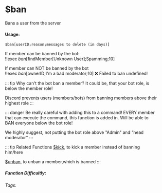 # $ban
Bans a user from the server

#### Usage: 
`$ban[userID;reason;messages to delete (in days)]`

If member can be banned by the bot:
<br/>
<discord-messages>
	<discord-message :bot="false" role-color="#ffcc9a" author="Discord Moderator">
		!!exec $ban[$findMember[Unknown User];Spamming;10]
	</discord-message>
</discord-messages>

If member can NOT be banned by the bot <Badge type="warning" text="Read Below why" vertical="middle" />
<br/>
<discord-messages>
	<discord-message :bot="false" role-color="#ffcc9a" author="Discord Moderator">
		!!exec $ban[$ownerID;I'm a bad moderator;10]
	</discord-message>
	<discord-message :bot="true" role-color="#0099ff" author="Custom Command" avatar="https://media.discordapp.net/avatars/725721249652670555/781224f90c3b841ba5b40678e032f74a.webp">
		❌  Failed to ban undefined!
	</discord-message>
</discord-messages>



::: tip Why can't the bot ban a member?
It could be, that your bot role, is below the member role! 

Discord prevents users (members/bots) from banning members above their highest role
:::

::: danger Be really careful with adding this to a command!
EVERY member that can execute the command, this function is added in. Will be able to BAN everyone below the bot role!

We highly suggest, not putting the bot role above "Admin" and "head moderator"
:::

::: tip Related Functions
[$kick](../Member/kick.md), to kick a member instead of banning him/here

[$unban](../Member/unban.md), to unban a member,which is banned
:::

##### Function Difficultly: <Badge type="warning" text="Medium" vertical="middle" /> 
###### Tags: <Badge type="tip" text="ban" vertical="middle" /> <Badge type="tip" text="punish" vertical="middle" /> <Badge type="tip" text="member" vertical="middle" /> <Badge type="tip" text="moderation" vertical="middle" /> <Badge type="tip" text="moderator" vertical="middle" />